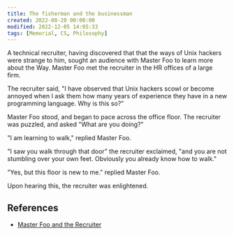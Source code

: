 ```yaml
---
title: The fisherman and the businessman
created: 2022-08-20 00:00:00
modified: 2022-12-05 14:05:33
tags: [Memorial, CS, Philosophy]
---
```


A technical recruiter, having discovered that that the ways of Unix hackers were strange to him, sought an audience with Master Foo to learn more about the Way. Master Foo met the recruiter in the HR offices of a large firm.

The recruiter said, "I have observed that Unix hackers scowl or become annoyed when I ask them how many years of experience they have in a new programming language. Why is this so?"

Master Foo stood, and began to pace across the office floor. The recruiter was puzzled, and asked "What are you doing?"

"I am learning to walk," replied Master Foo.

"I saw you walk through that door" the recruiter exclaimed, "and you are not stumbling over your own feet. Obviously you already know how to walk."

"Yes, but this floor is new to me." replied Master Foo.

Upon hearing this, the recruiter was enlightened.

## References

- [Master Foo and the Recruiter](http://www.catb.org/~esr/writings/unix-koans/recruiter.html)